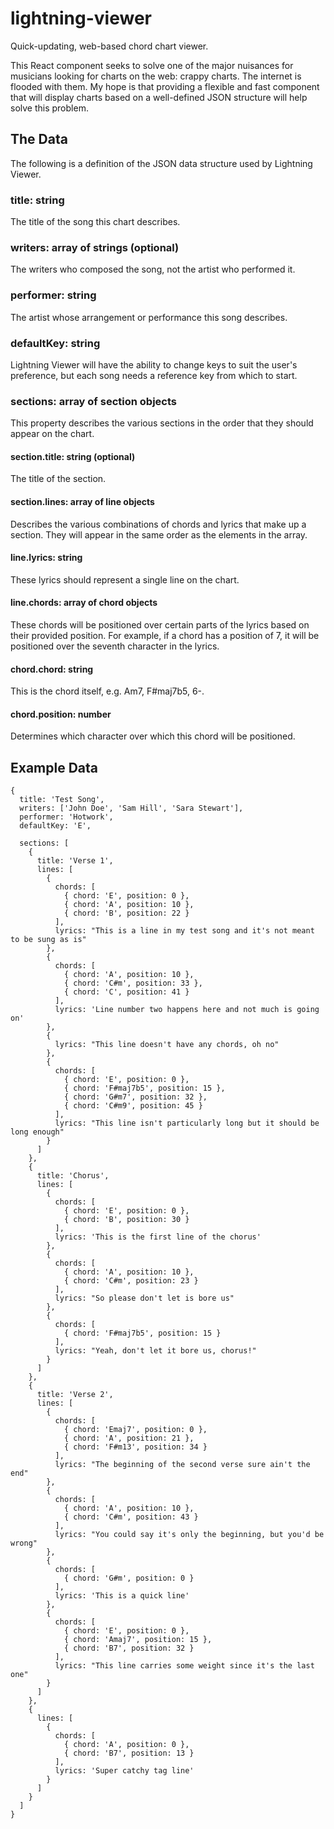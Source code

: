 # lightning-viewer
Quick-updating, web-based chord chart viewer.

This React component seeks to solve one of the major nuisances for musicians
looking for charts on the web: crappy charts. The internet is flooded with them.
My hope is that providing a flexible and fast component that will display charts
based on a well-defined JSON structure will help solve this problem.

## The Data
The following is a definition of the JSON data structure used by
Lightning Viewer.

### title: string
The title of the song this chart describes.

### writers: array of strings (optional)
The writers who composed the song, not the artist who performed it.

### performer: string
The artist whose arrangement or performance this song describes.

### defaultKey: string
Lightning Viewer will have the ability to change keys to suit the user's preference,
but each song needs a reference key from which to start.

### sections: array of section objects
This property describes the various sections in the order that they should
appear on the chart.

#### section.title: string (optional)
The title of the section.

#### section.lines: array of line objects
Describes the various combinations of chords and lyrics that make up a section.
They will appear in the same order as the elements in the array.

#### line.lyrics: string
These lyrics should represent a single line on the chart.

#### line.chords: array of chord objects
These chords will be positioned over certain parts of the lyrics based on their
provided position. For example, if a chord has a position of 7, it will be positioned over the seventh character in the lyrics.

#### chord.chord: string
This is the chord itself, e.g. Am7, F#maj7b5, 6-.

#### chord.position: number
Determines which character over which this chord will be positioned.

## Example Data
    {
      title: 'Test Song',
      writers: ['John Doe', 'Sam Hill', 'Sara Stewart'],
      performer: 'Hotwork',
      defaultKey: 'E',

      sections: [
        {
          title: 'Verse 1',
          lines: [
            {
              chords: [
                { chord: 'E', position: 0 },
                { chord: 'A', position: 10 },
                { chord: 'B', position: 22 }
              ],
              lyrics: "This is a line in my test song and it's not meant to be sung as is"
            },
            {
              chords: [
                { chord: 'A', position: 10 },
                { chord: 'C#m', position: 33 },
                { chord: 'C', position: 41 }
              ],
              lyrics: 'Line number two happens here and not much is going on'
            },
            {
              lyrics: "This line doesn't have any chords, oh no"
            },
            {
              chords: [
                { chord: 'E', position: 0 },
                { chord: 'F#maj7b5', position: 15 },
                { chord: 'G#m7', position: 32 },
                { chord: 'C#m9', position: 45 }
              ],
              lyrics: "This line isn't particularly long but it should be long enough"
            }
          ]
        },
        {
          title: 'Chorus',
          lines: [
            {
              chords: [
                { chord: 'E', position: 0 },
                { chord: 'B', position: 30 }
              ],
              lyrics: 'This is the first line of the chorus'
            },
            {
              chords: [
                { chord: 'A', position: 10 },
                { chord: 'C#m', position: 23 }
              ],
              lyrics: "So please don't let is bore us"
            },
            {
              chords: [
                { chord: 'F#maj7b5', position: 15 }
              ],
              lyrics: "Yeah, don't let it bore us, chorus!"
            }
          ]
        },
        {
          title: 'Verse 2',
          lines: [
            {
              chords: [
                { chord: 'Emaj7', position: 0 },
                { chord: 'A', position: 21 },
                { chord: 'F#m13', position: 34 }
              ],
              lyrics: "The beginning of the second verse sure ain't the end"
            },
            {
              chords: [
                { chord: 'A', position: 10 },
                { chord: 'C#m', position: 43 }
              ],
              lyrics: "You could say it's only the beginning, but you'd be wrong"
            },
            {
              chords: [
                { chord: 'G#m', position: 0 }
              ],
              lyrics: 'This is a quick line'
            },
            {
              chords: [
                { chord: 'E', position: 0 },
                { chord: 'Amaj7', position: 15 },
                { chord: 'B7', position: 32 }
              ],
              lyrics: "This line carries some weight since it's the last one"
            }
          ]
        },
        {
          lines: [
            {
              chords: [
                { chord: 'A', position: 0 },
                { chord: 'B7', position: 13 }
              ],
              lyrics: 'Super catchy tag line'
            }
          ]
        }
      ]
    }
